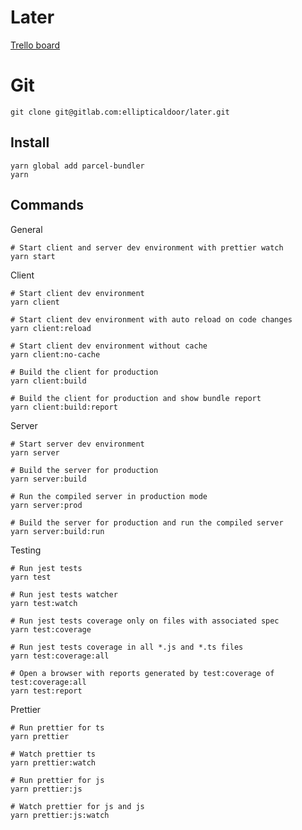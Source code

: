 # Later

[Trello board](https://trello.com/b/chkA7VcK/later-game)

# Git
``` shell
git clone git@gitlab.com:ellipticaldoor/later.git
```

## Install

``` shell
yarn global add parcel-bundler
yarn
```

## Commands

General
``` shell
# Start client and server dev environment with prettier watch
yarn start
```

Client
``` shell
# Start client dev environment
yarn client

# Start client dev environment with auto reload on code changes
yarn client:reload

# Start client dev environment without cache
yarn client:no-cache

# Build the client for production
yarn client:build

# Build the client for production and show bundle report
yarn client:build:report
```

Server
``` shell
# Start server dev environment
yarn server

# Build the server for production
yarn server:build

# Run the compiled server in production mode
yarn server:prod

# Build the server for production and run the compiled server
yarn server:build:run
```

Testing
``` shell
# Run jest tests
yarn test

# Run jest tests watcher
yarn test:watch

# Run jest tests coverage only on files with associated spec
yarn test:coverage

# Run jest tests coverage in all *.js and *.ts files
yarn test:coverage:all

# Open a browser with reports generated by test:coverage of test:coverage:all
yarn test:report
```

Prettier
``` shell
# Run prettier for ts
yarn prettier

# Watch prettier ts
yarn prettier:watch

# Run prettier for js
yarn prettier:js

# Watch prettier for js and js
yarn prettier:js:watch

```
